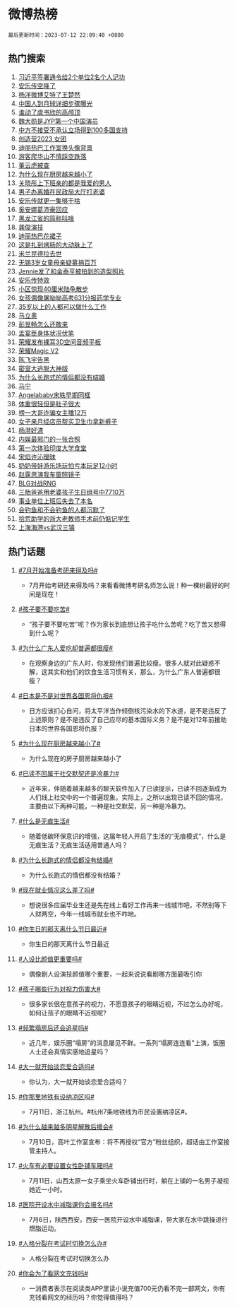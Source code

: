 # 微博热榜

`最后更新时间：2023-07-12 22:09:40 +0800`

## 热门搜索

1. [习近平签署通令给2个单位2名个人记功](https://m.weibo.cn/search?containerid=100103type%3D1%26t%3D10%26q%3D%23%E4%B9%A0%E8%BF%91%E5%B9%B3%E7%AD%BE%E7%BD%B2%E9%80%9A%E4%BB%A4%E7%BB%992%E4%B8%AA%E5%8D%95%E4%BD%8D2%E5%90%8D%E4%B8%AA%E4%BA%BA%E8%AE%B0%E5%8A%9F%23&stream_entry_id=51&isnewpage=1&extparam=seat%3D1%26stream_entry_id%3D51%26c_type%3D51%26dgr%3D0%26cate%3D10103%26pos%3D0%26filter_type%3Drealtimehot%26display_time%3D1689170978%26pre_seqid%3D1689170978419017559169&luicode=10000011&lfid=106003type%253D25%2526t%253D3%2526disable_hot%253D1%2526filter_type%253Drealtimehot)
1. [安乐传空降了](https://m.weibo.cn/search?containerid=100103type%3D1%26t%3D10%26q%3D%E5%AE%89%E4%B9%90%E4%BC%A0%E7%A9%BA%E9%99%8D%E4%BA%86&stream_entry_id=31&isnewpage=1&extparam=seat%3D1%26stream_entry_id%3D31%26lcate%3D5001%26filter_type%3Drealtimehot%26pos%3D0%26flag%3D4%26dgr%3D0%26realpos%3D1%26c_type%3D31%26q%3D%25E5%25AE%2589%25E4%25B9%2590%25E4%25BC%25A0%25E7%25A9%25BA%25E9%2599%258D%25E4%25BA%2586%26cate%3D5001%26band_rank%3D1%26display_time%3D1689170978%26pre_seqid%3D1689170978419017559169&luicode=10000011&lfid=106003type%253D25%2526t%253D3%2526disable_hot%253D1%2526filter_type%253Drealtimehot)
1. [杨洋微博艾特了王楚然](https://m.weibo.cn/search?containerid=100103type%3D1%26t%3D10%26q%3D%23%E6%9D%A8%E6%B4%8B%E5%BE%AE%E5%8D%9A%E8%89%BE%E7%89%B9%E4%BA%86%E7%8E%8B%E6%A5%9A%E7%84%B6%23&stream_entry_id=31&isnewpage=1&extparam=seat%3D1%26stream_entry_id%3D31%26lcate%3D5001%26filter_type%3Drealtimehot%26pos%3D1%26flag%3D1%26dgr%3D0%26realpos%3D2%26c_type%3D31%26q%3D%2523%25E6%259D%25A8%25E6%25B4%258B%25E5%25BE%25AE%25E5%258D%259A%25E8%2589%25BE%25E7%2589%25B9%25E4%25BA%2586%25E7%258E%258B%25E6%25A5%259A%25E7%2584%25B6%2523%26cate%3D5001%26band_rank%3D2%26display_time%3D1689170978%26pre_seqid%3D1689170978419017559169&luicode=10000011&lfid=106003type%253D25%2526t%253D3%2526disable_hot%253D1%2526filter_type%253Drealtimehot)
1. [中国人到月球详细步骤曝光](https://m.weibo.cn/search?containerid=100103type%3D1%26t%3D10%26q%3D%23%E4%B8%AD%E5%9B%BD%E4%BA%BA%E5%88%B0%E6%9C%88%E7%90%83%E8%AF%A6%E7%BB%86%E6%AD%A5%E9%AA%A4%E6%9B%9D%E5%85%89%23&stream_entry_id=31&isnewpage=1&extparam=seat%3D1%26stream_entry_id%3D31%26lcate%3D5001%26filter_type%3Drealtimehot%26pos%3D2%26flag%3D1%26dgr%3D0%26realpos%3D3%26c_type%3D31%26q%3D%2523%25E4%25B8%25AD%25E5%259B%25BD%25E4%25BA%25BA%25E5%2588%25B0%25E6%259C%2588%25E7%2590%2583%25E8%25AF%25A6%25E7%25BB%2586%25E6%25AD%25A5%25E9%25AA%25A4%25E6%259B%259D%25E5%2585%2589%2523%26cate%3D5001%26band_rank%3D3%26display_time%3D1689170978%26pre_seqid%3D1689170978419017559169&luicode=10000011&lfid=106003type%253D25%2526t%253D3%2526disable_hot%253D1%2526filter_type%253Drealtimehot)
1. [谁动了虞书欣的高颅顶](https://m.weibo.cn/search?containerid=100103type%3D1%26t%3D10%26q%3D%23%E8%B0%81%E5%8A%A8%E4%BA%86%E8%99%9E%E4%B9%A6%E6%AC%A3%E7%9A%84%E9%AB%98%E9%A2%85%E9%A1%B6%23&stream_entry_id=31&isnewpage=1&extparam=seat%3D1%26stream_entry_id%3D31%26is_ad_pos%3D1%26lcate%3D5001%26adid%3D196057%26pos%3D3%26dgr%3D0%26c_type%3D31%26q%3D%2523%25E8%25B0%2581%25E5%258A%25A8%25E4%25BA%2586%25E8%2599%259E%25E4%25B9%25A6%25E6%25AC%25A3%25E7%259A%2584%25E9%25AB%2598%25E9%25A2%2585%25E9%25A1%25B6%2523%26band_rank%3D4%26cate%3D5001%26filter_type%3Drealtimehot%26topic_ad%3D1%26display_time%3D1689170978%26pre_seqid%3D1689170978419017559169&luicode=10000011&lfid=106003type%253D25%2526t%253D3%2526disable_hot%253D1%2526filter_type%253Drealtimehot)
1. [魏大勋是JYP第一个中国演员](https://m.weibo.cn/search?containerid=100103type%3D1%26t%3D10%26q%3D%23%E9%AD%8F%E5%A4%A7%E5%8B%8B%E6%98%AFJYP%E7%AC%AC%E4%B8%80%E4%B8%AA%E4%B8%AD%E5%9B%BD%E6%BC%94%E5%91%98%23&stream_entry_id=31&isnewpage=1&extparam=seat%3D1%26stream_entry_id%3D31%26lcate%3D5001%26filter_type%3Drealtimehot%26pos%3D4%26flag%3D2%26dgr%3D0%26realpos%3D4%26c_type%3D31%26q%3D%2523%25E9%25AD%258F%25E5%25A4%25A7%25E5%258B%258B%25E6%2598%25AFJYP%25E7%25AC%25AC%25E4%25B8%2580%25E4%25B8%25AA%25E4%25B8%25AD%25E5%259B%25BD%25E6%25BC%2594%25E5%2591%2598%2523%26cate%3D5001%26band_rank%3D4%26display_time%3D1689170978%26pre_seqid%3D1689170978419017559169&luicode=10000011&lfid=106003type%253D25%2526t%253D3%2526disable_hot%253D1%2526filter_type%253Drealtimehot)
1. [中方不接受不承认立场得到100多国支持](https://m.weibo.cn/search?containerid=100103type%3D1%26t%3D10%26q%3D%23%E4%B8%AD%E6%96%B9%E4%B8%8D%E6%8E%A5%E5%8F%97%E4%B8%8D%E6%89%BF%E8%AE%A4%E7%AB%8B%E5%9C%BA%E5%BE%97%E5%88%B0100%E5%A4%9A%E5%9B%BD%E6%94%AF%E6%8C%81%23&stream_entry_id=31&isnewpage=1&extparam=seat%3D1%26stream_entry_id%3D31%26lcate%3D5001%26filter_type%3Drealtimehot%26pos%3D5%26flag%3D2%26dgr%3D0%26realpos%3D5%26c_type%3D31%26q%3D%2523%25E4%25B8%25AD%25E6%2596%25B9%25E4%25B8%258D%25E6%258E%25A5%25E5%258F%2597%25E4%25B8%258D%25E6%2589%25BF%25E8%25AE%25A4%25E7%25AB%258B%25E5%259C%25BA%25E5%25BE%2597%25E5%2588%25B0100%25E5%25A4%259A%25E5%259B%25BD%25E6%2594%25AF%25E6%258C%2581%2523%26cate%3D5001%26band_rank%3D5%26display_time%3D1689170978%26pre_seqid%3D1689170978419017559169&luicode=10000011&lfid=106003type%253D25%2526t%253D3%2526disable_hot%253D1%2526filter_type%253Drealtimehot)
1. [创造营2023 女团](https://m.weibo.cn/search?containerid=100103type%3D1%26t%3D10%26q%3D%E5%88%9B%E9%80%A0%E8%90%A52023+%E5%A5%B3%E5%9B%A2&stream_entry_id=31&isnewpage=1&extparam=seat%3D1%26stream_entry_id%3D31%26lcate%3D5001%26filter_type%3Drealtimehot%26pos%3D6%26flag%3D1%26dgr%3D0%26realpos%3D6%26c_type%3D31%26q%3D%25E5%2588%259B%25E9%2580%25A0%25E8%2590%25A52023%2520%25E5%25A5%25B3%25E5%259B%25A2%26cate%3D5001%26band_rank%3D6%26display_time%3D1689170978%26pre_seqid%3D1689170978419017559169&luicode=10000011&lfid=106003type%253D25%2526t%253D3%2526disable_hot%253D1%2526filter_type%253Drealtimehot)
1. [迪丽热巴工作室换头像背景](https://m.weibo.cn/search?containerid=100103type%3D1%26t%3D10%26q%3D%23%E8%BF%AA%E4%B8%BD%E7%83%AD%E5%B7%B4%E5%B7%A5%E4%BD%9C%E5%AE%A4%E6%8D%A2%E5%A4%B4%E5%83%8F%E8%83%8C%E6%99%AF%23&stream_entry_id=31&isnewpage=1&extparam=seat%3D1%26stream_entry_id%3D31%26lcate%3D5001%26filter_type%3Drealtimehot%26pos%3D7%26flag%3D1%26dgr%3D0%26realpos%3D7%26c_type%3D31%26q%3D%2523%25E8%25BF%25AA%25E4%25B8%25BD%25E7%2583%25AD%25E5%25B7%25B4%25E5%25B7%25A5%25E4%25BD%259C%25E5%25AE%25A4%25E6%258D%25A2%25E5%25A4%25B4%25E5%2583%258F%25E8%2583%258C%25E6%2599%25AF%2523%26cate%3D5001%26band_rank%3D7%26display_time%3D1689170978%26pre_seqid%3D1689170978419017559169&luicode=10000011&lfid=106003type%253D25%2526t%253D3%2526disable_hot%253D1%2526filter_type%253Drealtimehot)
1. [游客爬华山不慎踩空跌落](https://m.weibo.cn/search?containerid=100103type%3D1%26t%3D10%26q%3D%23%E6%B8%B8%E5%AE%A2%E7%88%AC%E5%8D%8E%E5%B1%B1%E4%B8%8D%E6%85%8E%E8%B8%A9%E7%A9%BA%E8%B7%8C%E8%90%BD%23&stream_entry_id=31&isnewpage=1&extparam=seat%3D1%26stream_entry_id%3D31%26lcate%3D5001%26filter_type%3Drealtimehot%26pos%3D8%26flag%3D1%26dgr%3D0%26realpos%3D8%26c_type%3D31%26q%3D%2523%25E6%25B8%25B8%25E5%25AE%25A2%25E7%2588%25AC%25E5%258D%258E%25E5%25B1%25B1%25E4%25B8%258D%25E6%2585%258E%25E8%25B8%25A9%25E7%25A9%25BA%25E8%25B7%258C%25E8%2590%25BD%2523%26cate%3D5001%26band_rank%3D8%26display_time%3D1689170978%26pre_seqid%3D1689170978419017559169&luicode=10000011&lfid=106003type%253D25%2526t%253D3%2526disable_hot%253D1%2526filter_type%253Drealtimehot)
1. [董云虎被查](https://m.weibo.cn/search?containerid=100103type%3D1%26t%3D10%26q%3D%23%E8%91%A3%E4%BA%91%E8%99%8E%E8%A2%AB%E6%9F%A5%23&stream_entry_id=31&isnewpage=1&extparam=seat%3D1%26stream_entry_id%3D31%26lcate%3D5001%26filter_type%3Drealtimehot%26pos%3D9%26flag%3D1%26dgr%3D0%26realpos%3D9%26c_type%3D31%26q%3D%2523%25E8%2591%25A3%25E4%25BA%2591%25E8%2599%258E%25E8%25A2%25AB%25E6%259F%25A5%2523%26cate%3D5001%26band_rank%3D9%26display_time%3D1689170978%26pre_seqid%3D1689170978419017559169&luicode=10000011&lfid=106003type%253D25%2526t%253D3%2526disable_hot%253D1%2526filter_type%253Drealtimehot)
1. [为什么现在厨房越来越小了](https://m.weibo.cn/search?containerid=100103type%3D1%26t%3D10%26q%3D%23%E4%B8%BA%E4%BB%80%E4%B9%88%E7%8E%B0%E5%9C%A8%E5%8E%A8%E6%88%BF%E8%B6%8A%E6%9D%A5%E8%B6%8A%E5%B0%8F%E4%BA%86%23&stream_entry_id=31&isnewpage=1&extparam=seat%3D1%26stream_entry_id%3D31%26lcate%3D5001%26filter_type%3Drealtimehot%26pos%3D10%26flag%3D1%26dgr%3D0%26realpos%3D10%26c_type%3D31%26q%3D%2523%25E4%25B8%25BA%25E4%25BB%2580%25E4%25B9%2588%25E7%258E%25B0%25E5%259C%25A8%25E5%258E%25A8%25E6%2588%25BF%25E8%25B6%258A%25E6%259D%25A5%25E8%25B6%258A%25E5%25B0%258F%25E4%25BA%2586%2523%26cate%3D5001%26band_rank%3D10%26display_time%3D1689170978%26pre_seqid%3D1689170978419017559169&luicode=10000011&lfid=106003type%253D25%2526t%253D3%2526disable_hot%253D1%2526filter_type%253Drealtimehot)
1. [关晓彤上下班亲的都是我爱的男人](https://m.weibo.cn/search?containerid=100103type%3D1%26t%3D10%26q%3D%23%E5%85%B3%E6%99%93%E5%BD%A4%E4%B8%8A%E4%B8%8B%E7%8F%AD%E4%BA%B2%E7%9A%84%E9%83%BD%E6%98%AF%E6%88%91%E7%88%B1%E7%9A%84%E7%94%B7%E4%BA%BA%23&stream_entry_id=31&isnewpage=1&extparam=seat%3D1%26stream_entry_id%3D31%26lcate%3D5001%26filter_type%3Drealtimehot%26pos%3D11%26flag%3D2%26dgr%3D0%26realpos%3D11%26c_type%3D31%26q%3D%2523%25E5%2585%25B3%25E6%2599%2593%25E5%25BD%25A4%25E4%25B8%258A%25E4%25B8%258B%25E7%258F%25AD%25E4%25BA%25B2%25E7%259A%2584%25E9%2583%25BD%25E6%2598%25AF%25E6%2588%2591%25E7%2588%25B1%25E7%259A%2584%25E7%2594%25B7%25E4%25BA%25BA%2523%26cate%3D5001%26band_rank%3D11%26display_time%3D1689170978%26pre_seqid%3D1689170978419017559169&luicode=10000011&lfid=106003type%253D25%2526t%253D3%2526disable_hot%253D1%2526filter_type%253Drealtimehot)
1. [男子办离婚在民政局大厅打老婆](https://m.weibo.cn/search?containerid=100103type%3D1%26t%3D10%26q%3D%23%E7%94%B7%E5%AD%90%E5%8A%9E%E7%A6%BB%E5%A9%9A%E5%9C%A8%E6%B0%91%E6%94%BF%E5%B1%80%E5%A4%A7%E5%8E%85%E6%89%93%E8%80%81%E5%A9%86%23&stream_entry_id=31&isnewpage=1&extparam=seat%3D1%26stream_entry_id%3D31%26lcate%3D5001%26filter_type%3Drealtimehot%26pos%3D12%26flag%3D0%26dgr%3D0%26realpos%3D12%26c_type%3D31%26q%3D%2523%25E7%2594%25B7%25E5%25AD%2590%25E5%258A%259E%25E7%25A6%25BB%25E5%25A9%259A%25E5%259C%25A8%25E6%25B0%2591%25E6%2594%25BF%25E5%25B1%2580%25E5%25A4%25A7%25E5%258E%2585%25E6%2589%2593%25E8%2580%2581%25E5%25A9%2586%2523%26cate%3D5001%26band_rank%3D12%26display_time%3D1689170978%26pre_seqid%3D1689170978419017559169&luicode=10000011&lfid=106003type%253D25%2526t%253D3%2526disable_hot%253D1%2526filter_type%253Drealtimehot)
1. [安乐传就更一集够干啥](https://m.weibo.cn/search?containerid=100103type%3D1%26t%3D10%26q%3D%23%E5%AE%89%E4%B9%90%E4%BC%A0%E5%B0%B1%E6%9B%B4%E4%B8%80%E9%9B%86%E5%A4%9F%E5%B9%B2%E5%95%A5%23&stream_entry_id=31&isnewpage=1&extparam=seat%3D1%26stream_entry_id%3D31%26lcate%3D5001%26filter_type%3Drealtimehot%26pos%3D13%26flag%3D1%26dgr%3D0%26realpos%3D13%26c_type%3D31%26q%3D%2523%25E5%25AE%2589%25E4%25B9%2590%25E4%25BC%25A0%25E5%25B0%25B1%25E6%259B%25B4%25E4%25B8%2580%25E9%259B%2586%25E5%25A4%259F%25E5%25B9%25B2%25E5%2595%25A5%2523%26cate%3D5001%26band_rank%3D13%26display_time%3D1689170978%26pre_seqid%3D1689170978419017559169&luicode=10000011&lfid=106003type%253D25%2526t%253D3%2526disable_hot%253D1%2526filter_type%253Drealtimehot)
1. [奚安娜葛沛豪回应](https://m.weibo.cn/search?containerid=100103type%3D1%26t%3D10%26q%3D%23%E5%A5%9A%E5%AE%89%E5%A8%9C%E8%91%9B%E6%B2%9B%E8%B1%AA%E5%9B%9E%E5%BA%94%23&stream_entry_id=31&isnewpage=1&extparam=seat%3D1%26stream_entry_id%3D31%26lcate%3D5001%26filter_type%3Drealtimehot%26pos%3D14%26flag%3D0%26dgr%3D0%26realpos%3D14%26c_type%3D31%26q%3D%2523%25E5%25A5%259A%25E5%25AE%2589%25E5%25A8%259C%25E8%2591%259B%25E6%25B2%259B%25E8%25B1%25AA%25E5%259B%259E%25E5%25BA%2594%2523%26cate%3D5001%26band_rank%3D14%26display_time%3D1689170978%26pre_seqid%3D1689170978419017559169&luicode=10000011&lfid=106003type%253D25%2526t%253D3%2526disable_hot%253D1%2526filter_type%253Drealtimehot)
1. [黑龙江省的简称叫啥](https://m.weibo.cn/search?containerid=100103type%3D1%26t%3D10%26q%3D%23%E9%BB%91%E9%BE%99%E6%B1%9F%E7%9C%81%E7%9A%84%E7%AE%80%E7%A7%B0%E5%8F%AB%E5%95%A5%23&stream_entry_id=31&isnewpage=1&extparam=seat%3D1%26stream_entry_id%3D31%26lcate%3D5001%26filter_type%3Drealtimehot%26pos%3D15%26flag%3D0%26dgr%3D0%26realpos%3D15%26c_type%3D31%26q%3D%2523%25E9%25BB%2591%25E9%25BE%2599%25E6%25B1%259F%25E7%259C%2581%25E7%259A%2584%25E7%25AE%2580%25E7%25A7%25B0%25E5%258F%25AB%25E5%2595%25A5%2523%26cate%3D5001%26band_rank%3D15%26display_time%3D1689170978%26pre_seqid%3D1689170978419017559169&luicode=10000011&lfid=106003type%253D25%2526t%253D3%2526disable_hot%253D1%2526filter_type%253Drealtimehot)
1. [龚俊演技](https://m.weibo.cn/search?containerid=100103type%3D1%26t%3D10%26q%3D%E9%BE%9A%E4%BF%8A%E6%BC%94%E6%8A%80&stream_entry_id=31&isnewpage=1&extparam=seat%3D1%26stream_entry_id%3D31%26lcate%3D5001%26filter_type%3Drealtimehot%26pos%3D16%26flag%3D1%26dgr%3D0%26realpos%3D16%26c_type%3D31%26q%3D%25E9%25BE%259A%25E4%25BF%258A%25E6%25BC%2594%25E6%258A%2580%26cate%3D5001%26band_rank%3D16%26display_time%3D1689170978%26pre_seqid%3D1689170978419017559169&luicode=10000011&lfid=106003type%253D25%2526t%253D3%2526disable_hot%253D1%2526filter_type%253Drealtimehot)
1. [迪丽热巴花裙子](https://m.weibo.cn/search?containerid=100103type%3D1%26t%3D10%26q%3D%23%E8%BF%AA%E4%B8%BD%E7%83%AD%E5%B7%B4%E8%8A%B1%E8%A3%99%E5%AD%90%23&stream_entry_id=31&isnewpage=1&extparam=seat%3D1%26stream_entry_id%3D31%26lcate%3D5001%26filter_type%3Drealtimehot%26pos%3D17%26flag%3D0%26dgr%3D0%26realpos%3D17%26c_type%3D31%26q%3D%2523%25E8%25BF%25AA%25E4%25B8%25BD%25E7%2583%25AD%25E5%25B7%25B4%25E8%258A%25B1%25E8%25A3%2599%25E5%25AD%2590%2523%26cate%3D5001%26band_rank%3D17%26display_time%3D1689170978%26pre_seqid%3D1689170978419017559169&luicode=10000011&lfid=106003type%253D25%2526t%253D3%2526disable_hot%253D1%2526filter_type%253Drealtimehot)
1. [这是扎到烤肠的大动脉上了](https://m.weibo.cn/search?containerid=100103type%3D1%26t%3D10%26q%3D%E8%BF%99%E6%98%AF%E6%89%8E%E5%88%B0%E7%83%A4%E8%82%A0%E7%9A%84%E5%A4%A7%E5%8A%A8%E8%84%89%E4%B8%8A%E4%BA%86&stream_entry_id=31&isnewpage=1&extparam=seat%3D1%26stream_entry_id%3D31%26lcate%3D5001%26filter_type%3Drealtimehot%26pos%3D18%26flag%3D0%26dgr%3D0%26realpos%3D18%26c_type%3D31%26q%3D%25E8%25BF%2599%25E6%2598%25AF%25E6%2589%258E%25E5%2588%25B0%25E7%2583%25A4%25E8%2582%25A0%25E7%259A%2584%25E5%25A4%25A7%25E5%258A%25A8%25E8%2584%2589%25E4%25B8%258A%25E4%25BA%2586%26cate%3D5001%26band_rank%3D18%26display_time%3D1689170978%26pre_seqid%3D1689170978419017559169&luicode=10000011&lfid=106003type%253D25%2526t%253D3%2526disable_hot%253D1%2526filter_type%253Drealtimehot)
1. [米兰昆德拉去世](https://m.weibo.cn/search?containerid=100103type%3D1%26t%3D10%26q%3D%23%E7%B1%B3%E5%85%B0%E6%98%86%E5%BE%B7%E6%8B%89%E5%8E%BB%E4%B8%96%23&stream_entry_id=31&isnewpage=1&extparam=seat%3D1%26stream_entry_id%3D31%26lcate%3D5001%26filter_type%3Drealtimehot%26pos%3D19%26flag%3D0%26dgr%3D0%26realpos%3D19%26c_type%3D31%26q%3D%2523%25E7%25B1%25B3%25E5%2585%25B0%25E6%2598%2586%25E5%25BE%25B7%25E6%258B%2589%25E5%258E%25BB%25E4%25B8%2596%2523%26cate%3D5001%26band_rank%3D19%26display_time%3D1689170978%26pre_seqid%3D1689170978419017559169&luicode=10000011&lfid=106003type%253D25%2526t%253D3%2526disable_hot%253D1%2526filter_type%253Drealtimehot)
1. [无锡3岁女童母亲疑募捐百万](https://m.weibo.cn/search?containerid=100103type%3D1%26t%3D10%26q%3D%23%E6%97%A0%E9%94%A13%E5%B2%81%E5%A5%B3%E7%AB%A5%E6%AF%8D%E4%BA%B2%E7%96%91%E5%8B%9F%E6%8D%90%E7%99%BE%E4%B8%87%23&stream_entry_id=31&isnewpage=1&extparam=seat%3D1%26stream_entry_id%3D31%26lcate%3D5001%26filter_type%3Drealtimehot%26pos%3D20%26flag%3D0%26dgr%3D0%26realpos%3D20%26c_type%3D31%26q%3D%2523%25E6%2597%25A0%25E9%2594%25A13%25E5%25B2%2581%25E5%25A5%25B3%25E7%25AB%25A5%25E6%25AF%258D%25E4%25BA%25B2%25E7%2596%2591%25E5%258B%259F%25E6%258D%2590%25E7%2599%25BE%25E4%25B8%2587%2523%26cate%3D5001%26band_rank%3D20%26display_time%3D1689170978%26pre_seqid%3D1689170978419017559169&luicode=10000011&lfid=106003type%253D25%2526t%253D3%2526disable_hot%253D1%2526filter_type%253Drealtimehot)
1. [Jennie发了和金泰亨被拍到的造型照片](https://m.weibo.cn/search?containerid=100103type%3D1%26t%3D10%26q%3D%23Jennie%E5%8F%91%E4%BA%86%E5%92%8C%E9%87%91%E6%B3%B0%E4%BA%A8%E8%A2%AB%E6%8B%8D%E5%88%B0%E7%9A%84%E9%80%A0%E5%9E%8B%E7%85%A7%E7%89%87%23&stream_entry_id=31&isnewpage=1&extparam=seat%3D1%26stream_entry_id%3D31%26lcate%3D5001%26filter_type%3Drealtimehot%26pos%3D21%26flag%3D0%26dgr%3D0%26realpos%3D21%26c_type%3D31%26q%3D%2523Jennie%25E5%258F%2591%25E4%25BA%2586%25E5%2592%258C%25E9%2587%2591%25E6%25B3%25B0%25E4%25BA%25A8%25E8%25A2%25AB%25E6%258B%258D%25E5%2588%25B0%25E7%259A%2584%25E9%2580%25A0%25E5%259E%258B%25E7%2585%25A7%25E7%2589%2587%2523%26cate%3D5001%26band_rank%3D21%26display_time%3D1689170978%26pre_seqid%3D1689170978419017559169&luicode=10000011&lfid=106003type%253D25%2526t%253D3%2526disable_hot%253D1%2526filter_type%253Drealtimehot)
1. [安乐传特效](https://m.weibo.cn/search?containerid=100103type%3D1%26t%3D10%26q%3D%23%E5%AE%89%E4%B9%90%E4%BC%A0%E7%89%B9%E6%95%88%23&stream_entry_id=31&isnewpage=1&extparam=seat%3D1%26stream_entry_id%3D31%26lcate%3D5001%26filter_type%3Drealtimehot%26pos%3D22%26flag%3D1%26dgr%3D0%26realpos%3D22%26c_type%3D31%26q%3D%2523%25E5%25AE%2589%25E4%25B9%2590%25E4%25BC%25A0%25E7%2589%25B9%25E6%2595%2588%2523%26cate%3D5001%26band_rank%3D22%26display_time%3D1689170978%26pre_seqid%3D1689170978419017559169&luicode=10000011&lfid=106003type%253D25%2526t%253D3%2526disable_hot%253D1%2526filter_type%253Drealtimehot)
1. [小区惊现40厘米陆龟散步](https://m.weibo.cn/search?containerid=100103type%3D1%26t%3D10%26q%3D%23%E5%B0%8F%E5%8C%BA%E6%83%8A%E7%8E%B040%E5%8E%98%E7%B1%B3%E9%99%86%E9%BE%9F%E6%95%A3%E6%AD%A5%23&stream_entry_id=31&isnewpage=1&extparam=seat%3D1%26stream_entry_id%3D31%26lcate%3D5001%26filter_type%3Drealtimehot%26pos%3D23%26flag%3D32768%26dgr%3D0%26realpos%3D23%26c_type%3D31%26q%3D%2523%25E5%25B0%258F%25E5%258C%25BA%25E6%2583%258A%25E7%258E%25B040%25E5%258E%2598%25E7%25B1%25B3%25E9%2599%2586%25E9%25BE%259F%25E6%2595%25A3%25E6%25AD%25A5%2523%26cate%3D5001%26band_rank%3D23%26display_time%3D1689170978%26pre_seqid%3D1689170978419017559169&luicode=10000011&lfid=106003type%253D25%2526t%253D3%2526disable_hot%253D1%2526filter_type%253Drealtimehot)
1. [女孩偶像屠呦呦高考631分报药学专业](https://m.weibo.cn/search?containerid=100103type%3D1%26t%3D10%26q%3D%23%E5%A5%B3%E5%AD%A9%E5%81%B6%E5%83%8F%E5%B1%A0%E5%91%A6%E5%91%A6%E9%AB%98%E8%80%83631%E5%88%86%E6%8A%A5%E8%8D%AF%E5%AD%A6%E4%B8%93%E4%B8%9A%23&stream_entry_id=31&isnewpage=1&extparam=seat%3D1%26stream_entry_id%3D31%26lcate%3D5001%26filter_type%3Drealtimehot%26pos%3D24%26flag%3D32768%26dgr%3D0%26realpos%3D24%26c_type%3D31%26q%3D%2523%25E5%25A5%25B3%25E5%25AD%25A9%25E5%2581%25B6%25E5%2583%258F%25E5%25B1%25A0%25E5%2591%25A6%25E5%2591%25A6%25E9%25AB%2598%25E8%2580%2583631%25E5%2588%2586%25E6%258A%25A5%25E8%258D%25AF%25E5%25AD%25A6%25E4%25B8%2593%25E4%25B8%259A%2523%26cate%3D5001%26band_rank%3D24%26display_time%3D1689170978%26pre_seqid%3D1689170978419017559169&luicode=10000011&lfid=106003type%253D25%2526t%253D3%2526disable_hot%253D1%2526filter_type%253Drealtimehot)
1. [35岁以上的人都可以做什么工作](https://m.weibo.cn/search?containerid=100103type%3D1%26t%3D10%26q%3D35%E5%B2%81%E4%BB%A5%E4%B8%8A%E7%9A%84%E4%BA%BA%E9%83%BD%E5%8F%AF%E4%BB%A5%E5%81%9A%E4%BB%80%E4%B9%88%E5%B7%A5%E4%BD%9C&stream_entry_id=31&isnewpage=1&extparam=seat%3D1%26stream_entry_id%3D31%26lcate%3D5001%26filter_type%3Drealtimehot%26pos%3D25%26flag%3D0%26dgr%3D0%26realpos%3D25%26c_type%3D31%26q%3D35%25E5%25B2%2581%25E4%25BB%25A5%25E4%25B8%258A%25E7%259A%2584%25E4%25BA%25BA%25E9%2583%25BD%25E5%258F%25AF%25E4%25BB%25A5%25E5%2581%259A%25E4%25BB%2580%25E4%25B9%2588%25E5%25B7%25A5%25E4%25BD%259C%26cate%3D5001%26band_rank%3D25%26display_time%3D1689170978%26pre_seqid%3D1689170978419017559169&luicode=10000011&lfid=106003type%253D25%2526t%253D3%2526disable_hot%253D1%2526filter_type%253Drealtimehot)
1. [马立奥](https://m.weibo.cn/search?containerid=100103type%3D1%26t%3D10%26q%3D%E9%A9%AC%E7%AB%8B%E5%A5%A5&stream_entry_id=31&isnewpage=1&extparam=seat%3D1%26stream_entry_id%3D31%26lcate%3D5001%26filter_type%3Drealtimehot%26pos%3D26%26flag%3D1%26dgr%3D0%26realpos%3D26%26c_type%3D31%26q%3D%25E9%25A9%25AC%25E7%25AB%258B%25E5%25A5%25A5%26cate%3D5001%26band_rank%3D26%26display_time%3D1689170978%26pre_seqid%3D1689170978419017559169&luicode=10000011&lfid=106003type%253D25%2526t%253D3%2526disable_hot%253D1%2526filter_type%253Drealtimehot)
1. [彭昱畅怎么还敢来](https://m.weibo.cn/search?containerid=100103type%3D1%26t%3D10%26q%3D%23%E5%BD%AD%E6%98%B1%E7%95%85%E6%80%8E%E4%B9%88%E8%BF%98%E6%95%A2%E6%9D%A5%23&stream_entry_id=31&isnewpage=1&extparam=seat%3D1%26stream_entry_id%3D31%26lcate%3D5001%26filter_type%3Drealtimehot%26pos%3D27%26flag%3D1%26dgr%3D0%26realpos%3D27%26c_type%3D31%26q%3D%2523%25E5%25BD%25AD%25E6%2598%25B1%25E7%2595%2585%25E6%2580%258E%25E4%25B9%2588%25E8%25BF%2598%25E6%2595%25A2%25E6%259D%25A5%2523%26cate%3D5001%26band_rank%3D27%26display_time%3D1689170978%26pre_seqid%3D1689170978419017559169&luicode=10000011&lfid=106003type%253D25%2526t%253D3%2526disable_hot%253D1%2526filter_type%253Drealtimehot)
1. [孟宴臣身体状况伏笔](https://m.weibo.cn/search?containerid=100103type%3D1%26t%3D10%26q%3D%23%E5%AD%9F%E5%AE%B4%E8%87%A3%E8%BA%AB%E4%BD%93%E7%8A%B6%E5%86%B5%E4%BC%8F%E7%AC%94%23&stream_entry_id=31&isnewpage=1&extparam=seat%3D1%26stream_entry_id%3D31%26lcate%3D5001%26filter_type%3Drealtimehot%26pos%3D28%26flag%3D1%26dgr%3D0%26realpos%3D28%26c_type%3D31%26q%3D%2523%25E5%25AD%259F%25E5%25AE%25B4%25E8%2587%25A3%25E8%25BA%25AB%25E4%25BD%2593%25E7%258A%25B6%25E5%2586%25B5%25E4%25BC%258F%25E7%25AC%2594%2523%26cate%3D5001%26band_rank%3D28%26display_time%3D1689170978%26pre_seqid%3D1689170978419017559169&luicode=10000011&lfid=106003type%253D25%2526t%253D3%2526disable_hot%253D1%2526filter_type%253Drealtimehot)
1. [荣耀发布裸耳3D空间音频平板](https://m.weibo.cn/search?containerid=100103type%3D1%26t%3D10%26q%3D%23%E8%8D%A3%E8%80%80%E5%8F%91%E5%B8%83%E8%A3%B8%E8%80%B33D%E7%A9%BA%E9%97%B4%E9%9F%B3%E9%A2%91%E5%B9%B3%E6%9D%BF%23&stream_entry_id=31&isnewpage=1&extparam=seat%3D1%26stream_entry_id%3D31%26lcate%3D5001%26filter_type%3Drealtimehot%26adid%3D196076%26pos%3D29%26flag%3D0%26dgr%3D0%26realpos%3D29%26c_type%3D31%26q%3D%2523%25E8%258D%25A3%25E8%2580%2580%25E5%258F%2591%25E5%25B8%2583%25E8%25A3%25B8%25E8%2580%25B33D%25E7%25A9%25BA%25E9%2597%25B4%25E9%259F%25B3%25E9%25A2%2591%25E5%25B9%25B3%25E6%259D%25BF%2523%26cate%3D5001%26band_rank%3D29%26display_time%3D1689170978%26pre_seqid%3D1689170978419017559169&luicode=10000011&lfid=106003type%253D25%2526t%253D3%2526disable_hot%253D1%2526filter_type%253Drealtimehot)
1. [荣耀Magic V2](https://m.weibo.cn/search?containerid=100103type%3D1%26t%3D10%26q%3D%E8%8D%A3%E8%80%80Magic+V2&stream_entry_id=31&isnewpage=1&extparam=seat%3D1%26stream_entry_id%3D31%26lcate%3D5001%26filter_type%3Drealtimehot%26pos%3D30%26flag%3D1%26dgr%3D0%26realpos%3D30%26c_type%3D31%26q%3D%25E8%258D%25A3%25E8%2580%2580Magic%2520V2%26cate%3D5001%26band_rank%3D30%26display_time%3D1689170978%26pre_seqid%3D1689170978419017559169&luicode=10000011&lfid=106003type%253D25%2526t%253D3%2526disable_hot%253D1%2526filter_type%253Drealtimehot)
1. [陈飞宇告黑](https://m.weibo.cn/search?containerid=100103type%3D1%26t%3D10%26q%3D%23%E9%99%88%E9%A3%9E%E5%AE%87%E5%91%8A%E9%BB%91%23&stream_entry_id=31&isnewpage=1&extparam=seat%3D1%26stream_entry_id%3D31%26lcate%3D5001%26filter_type%3Drealtimehot%26pos%3D31%26flag%3D1%26dgr%3D0%26realpos%3D31%26c_type%3D31%26q%3D%2523%25E9%2599%2588%25E9%25A3%259E%25E5%25AE%2587%25E5%2591%258A%25E9%25BB%2591%2523%26cate%3D5001%26band_rank%3D31%26display_time%3D1689170978%26pre_seqid%3D1689170978419017559169&luicode=10000011&lfid=106003type%253D25%2526t%253D3%2526disable_hot%253D1%2526filter_type%253Drealtimehot)
1. [密室大逃脱大神版](https://m.weibo.cn/search?containerid=100103type%3D1%26t%3D10%26q%3D%E5%AF%86%E5%AE%A4%E5%A4%A7%E9%80%83%E8%84%B1%E5%A4%A7%E7%A5%9E%E7%89%88&stream_entry_id=31&isnewpage=1&extparam=seat%3D1%26stream_entry_id%3D31%26lcate%3D5001%26filter_type%3Drealtimehot%26pos%3D32%26flag%3D1%26dgr%3D0%26realpos%3D32%26c_type%3D31%26q%3D%25E5%25AF%2586%25E5%25AE%25A4%25E5%25A4%25A7%25E9%2580%2583%25E8%2584%25B1%25E5%25A4%25A7%25E7%25A5%259E%25E7%2589%2588%26cate%3D5001%26band_rank%3D32%26display_time%3D1689170978%26pre_seqid%3D1689170978419017559169&luicode=10000011&lfid=106003type%253D25%2526t%253D3%2526disable_hot%253D1%2526filter_type%253Drealtimehot)
1. [为什么长跑式的情侣都没有结婚](https://m.weibo.cn/search?containerid=100103type%3D1%26t%3D10%26q%3D%23%E4%B8%BA%E4%BB%80%E4%B9%88%E9%95%BF%E8%B7%91%E5%BC%8F%E7%9A%84%E6%83%85%E4%BE%A3%E9%83%BD%E6%B2%A1%E6%9C%89%E7%BB%93%E5%A9%9A%23&stream_entry_id=31&isnewpage=1&extparam=seat%3D1%26stream_entry_id%3D31%26lcate%3D5001%26filter_type%3Drealtimehot%26pos%3D33%26flag%3D1%26dgr%3D0%26realpos%3D33%26c_type%3D31%26q%3D%2523%25E4%25B8%25BA%25E4%25BB%2580%25E4%25B9%2588%25E9%2595%25BF%25E8%25B7%2591%25E5%25BC%258F%25E7%259A%2584%25E6%2583%2585%25E4%25BE%25A3%25E9%2583%25BD%25E6%25B2%25A1%25E6%259C%2589%25E7%25BB%2593%25E5%25A9%259A%2523%26cate%3D5001%26band_rank%3D33%26display_time%3D1689170978%26pre_seqid%3D1689170978419017559169&luicode=10000011&lfid=106003type%253D25%2526t%253D3%2526disable_hot%253D1%2526filter_type%253Drealtimehot)
1. [马宁](https://m.weibo.cn/search?containerid=100103type%3D1%26t%3D10%26q%3D%E9%A9%AC%E5%AE%81&stream_entry_id=31&isnewpage=1&extparam=seat%3D1%26stream_entry_id%3D31%26lcate%3D5001%26filter_type%3Drealtimehot%26pos%3D34%26flag%3D0%26dgr%3D0%26realpos%3D34%26c_type%3D31%26q%3D%25E9%25A9%25AC%25E5%25AE%2581%26cate%3D5001%26band_rank%3D34%26display_time%3D1689170978%26pre_seqid%3D1689170978419017559169&luicode=10000011&lfid=106003type%253D25%2526t%253D3%2526disable_hot%253D1%2526filter_type%253Drealtimehot)
1. [Angelababy宋轶早期同框](https://m.weibo.cn/search?containerid=100103type%3D1%26t%3D10%26q%3D%23Angelababy%E5%AE%8B%E8%BD%B6%E6%97%A9%E6%9C%9F%E5%90%8C%E6%A1%86%23&stream_entry_id=31&isnewpage=1&extparam=seat%3D1%26stream_entry_id%3D31%26lcate%3D5001%26filter_type%3Drealtimehot%26pos%3D35%26flag%3D0%26dgr%3D0%26realpos%3D35%26c_type%3D31%26q%3D%2523Angelababy%25E5%25AE%258B%25E8%25BD%25B6%25E6%2597%25A9%25E6%259C%259F%25E5%2590%258C%25E6%25A1%2586%2523%26cate%3D5001%26band_rank%3D35%26display_time%3D1689170978%26pre_seqid%3D1689170978419017559169&luicode=10000011&lfid=106003type%253D25%2526t%253D3%2526disable_hot%253D1%2526filter_type%253Drealtimehot)
1. [体重很轻但是肚子很大](https://m.weibo.cn/search?containerid=100103type%3D1%26t%3D10%26q%3D%23%E4%BD%93%E9%87%8D%E5%BE%88%E8%BD%BB%E4%BD%86%E6%98%AF%E8%82%9A%E5%AD%90%E5%BE%88%E5%A4%A7%23&stream_entry_id=31&isnewpage=1&extparam=seat%3D1%26stream_entry_id%3D31%26lcate%3D5001%26filter_type%3Drealtimehot%26pos%3D36%26flag%3D0%26dgr%3D0%26realpos%3D36%26c_type%3D31%26q%3D%2523%25E4%25BD%2593%25E9%2587%258D%25E5%25BE%2588%25E8%25BD%25BB%25E4%25BD%2586%25E6%2598%25AF%25E8%2582%259A%25E5%25AD%2590%25E5%25BE%2588%25E5%25A4%25A7%2523%26cate%3D5001%26band_rank%3D36%26display_time%3D1689170978%26pre_seqid%3D1689170978419017559169&luicode=10000011&lfid=106003type%253D25%2526t%253D3%2526disable_hot%253D1%2526filter_type%253Drealtimehot)
1. [榜一大哥诈骗女主播12万](https://m.weibo.cn/search?containerid=100103type%3D1%26t%3D10%26q%3D%23%E6%A6%9C%E4%B8%80%E5%A4%A7%E5%93%A5%E8%AF%88%E9%AA%97%E5%A5%B3%E4%B8%BB%E6%92%AD12%E4%B8%87%23&stream_entry_id=31&isnewpage=1&extparam=seat%3D1%26stream_entry_id%3D31%26lcate%3D5001%26filter_type%3Drealtimehot%26pos%3D37%26flag%3D0%26dgr%3D0%26realpos%3D37%26c_type%3D31%26q%3D%2523%25E6%25A6%259C%25E4%25B8%2580%25E5%25A4%25A7%25E5%2593%25A5%25E8%25AF%2588%25E9%25AA%2597%25E5%25A5%25B3%25E4%25B8%25BB%25E6%2592%25AD12%25E4%25B8%2587%2523%26cate%3D5001%26band_rank%3D37%26display_time%3D1689170978%26pre_seqid%3D1689170978419017559169&luicode=10000011&lfid=106003type%253D25%2526t%253D3%2526disable_hot%253D1%2526filter_type%253Drealtimehot)
1. [女子来月经店员帮买卫生巾拿新裤子](https://m.weibo.cn/search?containerid=100103type%3D1%26t%3D10%26q%3D%23%E5%A5%B3%E5%AD%90%E6%9D%A5%E6%9C%88%E7%BB%8F%E5%BA%97%E5%91%98%E5%B8%AE%E4%B9%B0%E5%8D%AB%E7%94%9F%E5%B7%BE%E6%8B%BF%E6%96%B0%E8%A3%A4%E5%AD%90%23&stream_entry_id=31&isnewpage=1&extparam=seat%3D1%26stream_entry_id%3D31%26lcate%3D5001%26filter_type%3Drealtimehot%26pos%3D38%26flag%3D32768%26dgr%3D0%26realpos%3D38%26c_type%3D31%26q%3D%2523%25E5%25A5%25B3%25E5%25AD%2590%25E6%259D%25A5%25E6%259C%2588%25E7%25BB%258F%25E5%25BA%2597%25E5%2591%2598%25E5%25B8%25AE%25E4%25B9%25B0%25E5%258D%25AB%25E7%2594%259F%25E5%25B7%25BE%25E6%258B%25BF%25E6%2596%25B0%25E8%25A3%25A4%25E5%25AD%2590%2523%26cate%3D5001%26band_rank%3D38%26display_time%3D1689170978%26pre_seqid%3D1689170978419017559169&luicode=10000011&lfid=106003type%253D25%2526t%253D3%2526disable_hot%253D1%2526filter_type%253Drealtimehot)
1. [杨澄好渣](https://m.weibo.cn/search?containerid=100103type%3D1%26t%3D10%26q%3D%23%E6%9D%A8%E6%BE%84%E5%A5%BD%E6%B8%A3%23&stream_entry_id=31&isnewpage=1&extparam=seat%3D1%26stream_entry_id%3D31%26lcate%3D5001%26filter_type%3Drealtimehot%26pos%3D39%26flag%3D0%26dgr%3D0%26realpos%3D39%26c_type%3D31%26q%3D%2523%25E6%259D%25A8%25E6%25BE%2584%25E5%25A5%25BD%25E6%25B8%25A3%2523%26cate%3D5001%26band_rank%3D39%26display_time%3D1689170978%26pre_seqid%3D1689170978419017559169&luicode=10000011&lfid=106003type%253D25%2526t%253D3%2526disable_hot%253D1%2526filter_type%253Drealtimehot)
1. [内娱最邪门的一张合照](https://m.weibo.cn/search?containerid=100103type%3D1%26t%3D10%26q%3D%23%E5%86%85%E5%A8%B1%E6%9C%80%E9%82%AA%E9%97%A8%E7%9A%84%E4%B8%80%E5%BC%A0%E5%90%88%E7%85%A7%23&stream_entry_id=31&isnewpage=1&extparam=seat%3D1%26stream_entry_id%3D31%26lcate%3D5001%26filter_type%3Drealtimehot%26pos%3D40%26flag%3D0%26dgr%3D0%26realpos%3D40%26c_type%3D31%26q%3D%2523%25E5%2586%2585%25E5%25A8%25B1%25E6%259C%2580%25E9%2582%25AA%25E9%2597%25A8%25E7%259A%2584%25E4%25B8%2580%25E5%25BC%25A0%25E5%2590%2588%25E7%2585%25A7%2523%26cate%3D5001%26band_rank%3D40%26display_time%3D1689170978%26pre_seqid%3D1689170978419017559169&luicode=10000011&lfid=106003type%253D25%2526t%253D3%2526disable_hot%253D1%2526filter_type%253Drealtimehot)
1. [第一次体验印度大学食堂](https://m.weibo.cn/search?containerid=100103type%3D1%26t%3D10%26q%3D%E7%AC%AC%E4%B8%80%E6%AC%A1%E4%BD%93%E9%AA%8C%E5%8D%B0%E5%BA%A6%E5%A4%A7%E5%AD%A6%E9%A3%9F%E5%A0%82&stream_entry_id=31&isnewpage=1&extparam=seat%3D1%26stream_entry_id%3D31%26lcate%3D5001%26filter_type%3Drealtimehot%26pos%3D41%26flag%3D1%26dgr%3D0%26realpos%3D41%26c_type%3D31%26q%3D%25E7%25AC%25AC%25E4%25B8%2580%25E6%25AC%25A1%25E4%25BD%2593%25E9%25AA%258C%25E5%258D%25B0%25E5%25BA%25A6%25E5%25A4%25A7%25E5%25AD%25A6%25E9%25A3%259F%25E5%25A0%2582%26cate%3D5001%26band_rank%3D41%26display_time%3D1689170978%26pre_seqid%3D1689170978419017559169&luicode=10000011&lfid=106003type%253D25%2526t%253D3%2526disable_hot%253D1%2526filter_type%253Drealtimehot)
1. [宋焰许沁暧昧](https://m.weibo.cn/search?containerid=100103type%3D1%26t%3D10%26q%3D%23%E5%AE%8B%E7%84%B0%E8%AE%B8%E6%B2%81%E6%9A%A7%E6%98%A7%23&stream_entry_id=31&isnewpage=1&extparam=seat%3D1%26stream_entry_id%3D31%26lcate%3D5001%26filter_type%3Drealtimehot%26pos%3D42%26flag%3D1%26dgr%3D0%26realpos%3D42%26c_type%3D31%26q%3D%2523%25E5%25AE%258B%25E7%2584%25B0%25E8%25AE%25B8%25E6%25B2%2581%25E6%259A%25A7%25E6%2598%25A7%2523%26cate%3D5001%26band_rank%3D42%26display_time%3D1689170978%26pre_seqid%3D1689170978419017559169&luicode=10000011&lfid=106003type%253D25%2526t%253D3%2526disable_hot%253D1%2526filter_type%253Drealtimehot)
1. [奶奶带娃游乐场玩怕亏本玩足12小时](https://m.weibo.cn/search?containerid=100103type%3D1%26t%3D10%26q%3D%23%E5%A5%B6%E5%A5%B6%E5%B8%A6%E5%A8%83%E6%B8%B8%E4%B9%90%E5%9C%BA%E7%8E%A9%E6%80%95%E4%BA%8F%E6%9C%AC%E7%8E%A9%E8%B6%B312%E5%B0%8F%E6%97%B6%23&stream_entry_id=31&isnewpage=1&extparam=seat%3D1%26stream_entry_id%3D31%26lcate%3D5001%26filter_type%3Drealtimehot%26pos%3D43%26flag%3D1%26dgr%3D0%26realpos%3D43%26c_type%3D31%26q%3D%2523%25E5%25A5%25B6%25E5%25A5%25B6%25E5%25B8%25A6%25E5%25A8%2583%25E6%25B8%25B8%25E4%25B9%2590%25E5%259C%25BA%25E7%258E%25A9%25E6%2580%2595%25E4%25BA%258F%25E6%259C%25AC%25E7%258E%25A9%25E8%25B6%25B312%25E5%25B0%258F%25E6%2597%25B6%2523%26cate%3D5001%26band_rank%3D43%26display_time%3D1689170978%26pre_seqid%3D1689170978419017559169&luicode=10000011&lfid=106003type%253D25%2526t%253D3%2526disable_hot%253D1%2526filter_type%253Drealtimehot)
1. [赵露思演我车窗照镜子](https://m.weibo.cn/search?containerid=100103type%3D1%26t%3D10%26q%3D%23%E8%B5%B5%E9%9C%B2%E6%80%9D%E6%BC%94%E6%88%91%E8%BD%A6%E7%AA%97%E7%85%A7%E9%95%9C%E5%AD%90%23&stream_entry_id=31&isnewpage=1&extparam=seat%3D1%26stream_entry_id%3D31%26lcate%3D5001%26filter_type%3Drealtimehot%26pos%3D44%26flag%3D1%26dgr%3D0%26realpos%3D44%26c_type%3D31%26q%3D%2523%25E8%25B5%25B5%25E9%259C%25B2%25E6%2580%259D%25E6%25BC%2594%25E6%2588%2591%25E8%25BD%25A6%25E7%25AA%2597%25E7%2585%25A7%25E9%2595%259C%25E5%25AD%2590%2523%26cate%3D5001%26band_rank%3D44%26display_time%3D1689170978%26pre_seqid%3D1689170978419017559169&luicode=10000011&lfid=106003type%253D25%2526t%253D3%2526disable_hot%253D1%2526filter_type%253Drealtimehot)
1. [BLG对战RNG](https://m.weibo.cn/search?containerid=100103type%3D1%26t%3D10%26q%3D%23BLG%E5%AF%B9%E6%88%98RNG%23&stream_entry_id=31&isnewpage=1&extparam=seat%3D1%26stream_entry_id%3D31%26lcate%3D5001%26filter_type%3Drealtimehot%26pos%3D45%26flag%3D0%26dgr%3D0%26realpos%3D45%26c_type%3D31%26q%3D%2523BLG%25E5%25AF%25B9%25E6%2588%2598RNG%2523%26cate%3D5001%26band_rank%3D45%26display_time%3D1689170978%26pre_seqid%3D1689170978419017559169&luicode=10000011&lfid=106003type%253D25%2526t%253D3%2526disable_hot%253D1%2526filter_type%253Drealtimehot)
1. [三胎爸爸用老婆孩子生日组号中7710万](https://m.weibo.cn/search?containerid=100103type%3D1%26t%3D10%26q%3D%23%E4%B8%89%E8%83%8E%E7%88%B8%E7%88%B8%E7%94%A8%E8%80%81%E5%A9%86%E5%AD%A9%E5%AD%90%E7%94%9F%E6%97%A5%E7%BB%84%E5%8F%B7%E4%B8%AD7710%E4%B8%87%23&stream_entry_id=31&isnewpage=1&extparam=seat%3D1%26stream_entry_id%3D31%26lcate%3D5001%26filter_type%3Drealtimehot%26pos%3D46%26flag%3D1%26dgr%3D0%26realpos%3D46%26c_type%3D31%26q%3D%2523%25E4%25B8%2589%25E8%2583%258E%25E7%2588%25B8%25E7%2588%25B8%25E7%2594%25A8%25E8%2580%2581%25E5%25A9%2586%25E5%25AD%25A9%25E5%25AD%2590%25E7%2594%259F%25E6%2597%25A5%25E7%25BB%2584%25E5%258F%25B7%25E4%25B8%25AD7710%25E4%25B8%2587%2523%26cate%3D5001%26band_rank%3D46%26display_time%3D1689170978%26pre_seqid%3D1689170978419017559169&luicode=10000011&lfid=106003type%253D25%2526t%253D3%2526disable_hot%253D1%2526filter_type%253Drealtimehot)
1. [事业单位上班后失去了本名](https://m.weibo.cn/search?containerid=100103type%3D1%26t%3D10%26q%3D%23%E4%BA%8B%E4%B8%9A%E5%8D%95%E4%BD%8D%E4%B8%8A%E7%8F%AD%E5%90%8E%E5%A4%B1%E5%8E%BB%E4%BA%86%E6%9C%AC%E5%90%8D%23&stream_entry_id=31&isnewpage=1&extparam=seat%3D1%26stream_entry_id%3D31%26lcate%3D5001%26filter_type%3Drealtimehot%26pos%3D47%26flag%3D0%26dgr%3D0%26realpos%3D47%26c_type%3D31%26q%3D%2523%25E4%25BA%258B%25E4%25B8%259A%25E5%258D%2595%25E4%25BD%258D%25E4%25B8%258A%25E7%258F%25AD%25E5%2590%258E%25E5%25A4%25B1%25E5%258E%25BB%25E4%25BA%2586%25E6%259C%25AC%25E5%2590%258D%2523%26cate%3D5001%26band_rank%3D47%26display_time%3D1689170978%26pre_seqid%3D1689170978419017559169&luicode=10000011&lfid=106003type%253D25%2526t%253D3%2526disable_hot%253D1%2526filter_type%253Drealtimehot)
1. [会钓鱼和不会钓鱼的人都沉默了](https://m.weibo.cn/search?containerid=100103type%3D1%26t%3D10%26q%3D%23%E4%BC%9A%E9%92%93%E9%B1%BC%E5%92%8C%E4%B8%8D%E4%BC%9A%E9%92%93%E9%B1%BC%E7%9A%84%E4%BA%BA%E9%83%BD%E6%B2%89%E9%BB%98%E4%BA%86%23&stream_entry_id=31&isnewpage=1&extparam=seat%3D1%26stream_entry_id%3D31%26lcate%3D5001%26filter_type%3Drealtimehot%26pos%3D48%26flag%3D32768%26dgr%3D0%26realpos%3D48%26c_type%3D31%26q%3D%2523%25E4%25BC%259A%25E9%2592%2593%25E9%25B1%25BC%25E5%2592%258C%25E4%25B8%258D%25E4%25BC%259A%25E9%2592%2593%25E9%25B1%25BC%25E7%259A%2584%25E4%25BA%25BA%25E9%2583%25BD%25E6%25B2%2589%25E9%25BB%2598%25E4%25BA%2586%2523%26cate%3D5001%26band_rank%3D48%26display_time%3D1689170978%26pre_seqid%3D1689170978419017559169&luicode=10000011&lfid=106003type%253D25%2526t%253D3%2526disable_hot%253D1%2526filter_type%253Drealtimehot)
1. [拾荒助学的浙大老教师手术前仍惦记学生](https://m.weibo.cn/search?containerid=100103type%3D1%26t%3D10%26q%3D%23%E6%8B%BE%E8%8D%92%E5%8A%A9%E5%AD%A6%E7%9A%84%E6%B5%99%E5%A4%A7%E8%80%81%E6%95%99%E5%B8%88%E6%89%8B%E6%9C%AF%E5%89%8D%E4%BB%8D%E6%83%A6%E8%AE%B0%E5%AD%A6%E7%94%9F%23&stream_entry_id=31&isnewpage=1&extparam=seat%3D1%26stream_entry_id%3D31%26lcate%3D5001%26filter_type%3Drealtimehot%26pos%3D49%26flag%3D32768%26dgr%3D0%26realpos%3D49%26c_type%3D31%26q%3D%2523%25E6%258B%25BE%25E8%258D%2592%25E5%258A%25A9%25E5%25AD%25A6%25E7%259A%2584%25E6%25B5%2599%25E5%25A4%25A7%25E8%2580%2581%25E6%2595%2599%25E5%25B8%2588%25E6%2589%258B%25E6%259C%25AF%25E5%2589%258D%25E4%25BB%258D%25E6%2583%25A6%25E8%25AE%25B0%25E5%25AD%25A6%25E7%2594%259F%2523%26cate%3D5001%26band_rank%3D49%26display_time%3D1689170978%26pre_seqid%3D1689170978419017559169&luicode=10000011&lfid=106003type%253D25%2526t%253D3%2526disable_hot%253D1%2526filter_type%253Drealtimehot)
1. [上海海港vs武汉三镇](https://m.weibo.cn/search?containerid=100103type%3D1%26t%3D10%26q%3D%23%E4%B8%8A%E6%B5%B7%E6%B5%B7%E6%B8%AFvs%E6%AD%A6%E6%B1%89%E4%B8%89%E9%95%87%23&stream_entry_id=31&isnewpage=1&extparam=seat%3D1%26stream_entry_id%3D31%26lcate%3D5001%26filter_type%3Drealtimehot%26pos%3D50%26flag%3D1%26dgr%3D0%26realpos%3D50%26c_type%3D31%26q%3D%2523%25E4%25B8%258A%25E6%25B5%25B7%25E6%25B5%25B7%25E6%25B8%25AFvs%25E6%25AD%25A6%25E6%25B1%2589%25E4%25B8%2589%25E9%2595%2587%2523%26cate%3D5001%26band_rank%3D50%26display_time%3D1689170978%26pre_seqid%3D1689170978419017559169&luicode=10000011&lfid=106003type%253D25%2526t%253D3%2526disable_hot%253D1%2526filter_type%253Drealtimehot)

## 热门话题

1. [#7月开始准备考研来得及吗#](https://m.weibo.cn/search?containerid=231522type%3D1%26t%3D10%26q%3D%237%E6%9C%88%E5%BC%80%E5%A7%8B%E5%87%86%E5%A4%87%E8%80%83%E7%A0%94%E6%9D%A5%E5%BE%97%E5%8F%8A%E5%90%97%23&stream_entry_id=128&isnewpage=1&extparam=seat%3D1%26dgr%3D0%26lcate%3D5004%26c_type%3D128%26unitid%3D1689133428344%26cate%3D5004%26pos%3D1-0-0%26display_time%3D1689170980%26pre_seqid%3D1689170980787032669131&luicode=10000011&lfid=231648_-_4)
    - 7月开始考研还来得及吗？来看看微博考研名师怎么说！种一棵树最好的时间是现在！

1. [#孩子要不要吃苦#](https://m.weibo.cn/search?containerid=231522type%3D1%26t%3D10%26q%3D%23%E5%AD%A9%E5%AD%90%E8%A6%81%E4%B8%8D%E8%A6%81%E5%90%83%E8%8B%A6%23&stream_entry_id=128&isnewpage=1&extparam=seat%3D1%26dgr%3D0%26lcate%3D5004%26c_type%3D128%26unitid%3D1689149080116%26cate%3D5004%26pos%3D1-0-1%26display_time%3D1689170980%26pre_seqid%3D1689170980787032669131&luicode=10000011&lfid=231648_-_4)
    - “孩子要不要吃苦”呢？作为家长到底想让孩子吃什么苦呢？吃了苦又想得到什么呢？

1. [#为什么广东人爱吃却普遍都很瘦#](https://m.weibo.cn/search?containerid=231522type%3D1%26t%3D10%26q%3D%23%E4%B8%BA%E4%BB%80%E4%B9%88%E5%B9%BF%E4%B8%9C%E4%BA%BA%E7%88%B1%E5%90%83%E5%8D%B4%E6%99%AE%E9%81%8D%E9%83%BD%E5%BE%88%E7%98%A6%23&stream_entry_id=128&isnewpage=1&extparam=seat%3D1%26dgr%3D0%26lcate%3D5004%26c_type%3D128%26unitid%3D1689161391048%26cate%3D5004%26pos%3D1-0-2%26display_time%3D1689170980%26pre_seqid%3D1689170980787032669131&luicode=10000011&lfid=231648_-_4)
    - 在观察身边的广东人时，你发现他们普遍比较瘦。很多人就对此疑惑不解，这其实和他们的饮食生活习惯有关，那么，为什么广东人普遍都很瘦？

1. [#日本是不是对世界各国恩将仇报#](https://m.weibo.cn/search?containerid=231522type%3D1%26t%3D10%26q%3D%23%E6%97%A5%E6%9C%AC%E6%98%AF%E4%B8%8D%E6%98%AF%E5%AF%B9%E4%B8%96%E7%95%8C%E5%90%84%E5%9B%BD%E6%81%A9%E5%B0%86%E4%BB%87%E6%8A%A5%23&stream_entry_id=128&isnewpage=1&extparam=seat%3D1%26dgr%3D0%26lcate%3D5004%26c_type%3D128%26unitid%3D1689152700998%26cate%3D5004%26pos%3D1-0-3%26display_time%3D1689170980%26pre_seqid%3D1689170980787032669131&luicode=10000011&lfid=231648_-_4)
    - 日方应该扪心自问，将太平洋当作倾倒核污染水的下水道，是不是违反了上述原则？是不是违反了自己应尽的基本国际义务？是不是对12年前援助日本的世界各国恩将仇报？

1. [#为什么现在厨房越来越小了#](https://m.weibo.cn/search?containerid=231522type%3D1%26t%3D10%26q%3D%23%E4%B8%BA%E4%BB%80%E4%B9%88%E7%8E%B0%E5%9C%A8%E5%8E%A8%E6%88%BF%E8%B6%8A%E6%9D%A5%E8%B6%8A%E5%B0%8F%E4%BA%86%23&stream_entry_id=128&isnewpage=1&extparam=seat%3D1%26dgr%3D0%26lcate%3D5004%26c_type%3D128%26unitid%3D1689162565714%26cate%3D5004%26pos%3D1-0-4%26display_time%3D1689170980%26pre_seqid%3D1689170980787032669131&luicode=10000011&lfid=231648_-_4)
    - 为什么现在的房子厨房越来越小了

1. [#已读不回属于社交默契还是冷暴力#](https://m.weibo.cn/search?containerid=231522type%3D1%26t%3D10%26q%3D%23%E5%B7%B2%E8%AF%BB%E4%B8%8D%E5%9B%9E%E5%B1%9E%E4%BA%8E%E7%A4%BE%E4%BA%A4%E9%BB%98%E5%A5%91%E8%BF%98%E6%98%AF%E5%86%B7%E6%9A%B4%E5%8A%9B%23&stream_entry_id=128&isnewpage=1&extparam=seat%3D1%26dgr%3D0%26lcate%3D5004%26c_type%3D128%26unitid%3D1689139441088%26cate%3D5004%26pos%3D1-0-5%26display_time%3D1689170980%26pre_seqid%3D1689170980787032669131&luicode=10000011&lfid=231648_-_4)
    - 近年来，伴随着越来越多的聊天软件加入了已读提示，已读不回逐渐成为人们线上社交中的一个普遍现象。实际上，之所以出现已读不回的情况，主要由以下两种可能，一种是社交默契，另一种是冷暴力。

1. [#什么是无痕生活#](https://m.weibo.cn/search?containerid=231522type%3D1%26t%3D10%26q%3D%23%E4%BB%80%E4%B9%88%E6%98%AF%E6%97%A0%E7%97%95%E7%94%9F%E6%B4%BB%23&stream_entry_id=128&isnewpage=1&extparam=seat%3D1%26dgr%3D0%26lcate%3D5004%26c_type%3D128%26unitid%3D1689161385317%26cate%3D5004%26pos%3D1-0-6%26display_time%3D1689170980%26pre_seqid%3D1689170980787032669131&luicode=10000011&lfid=231648_-_4)
    - 随着低碳环保意识的增强，这届年轻人开启了生活的“无痕模式”，什么是无痕生活？无痕生活适用普通人吗？

1. [#为什么长跑式的情侣都没有结婚#](https://m.weibo.cn/search?containerid=231522type%3D1%26t%3D10%26q%3D%23%E4%B8%BA%E4%BB%80%E4%B9%88%E9%95%BF%E8%B7%91%E5%BC%8F%E7%9A%84%E6%83%85%E4%BE%A3%E9%83%BD%E6%B2%A1%E6%9C%89%E7%BB%93%E5%A9%9A%23&stream_entry_id=128&isnewpage=1&extparam=seat%3D1%26dgr%3D0%26lcate%3D5004%26c_type%3D128%26unitid%3D1689163174744%26cate%3D5004%26pos%3D1-0-7%26display_time%3D1689170980%26pre_seqid%3D1689170980787032669131&luicode=10000011&lfid=231648_-_4)
    - 为什么长跑式的情侣都没有结婚？

1. [#现在就业情况这么差了吗#](https://m.weibo.cn/search?containerid=231522type%3D1%26t%3D10%26q%3D%23%E7%8E%B0%E5%9C%A8%E5%B0%B1%E4%B8%9A%E6%83%85%E5%86%B5%E8%BF%99%E4%B9%88%E5%B7%AE%E4%BA%86%E5%90%97%23&stream_entry_id=128&isnewpage=1&extparam=seat%3D1%26dgr%3D0%26lcate%3D5004%26c_type%3D128%26unitid%3D1689163179624%26cate%3D5004%26pos%3D1-0-8%26display_time%3D1689170980%26pre_seqid%3D1689170980787032669131&luicode=10000011&lfid=231648_-_4)
    - 想说很多应届毕业生还是先在线上看好工作再来一线城市吧，不然别等下人财两空，今年一线城市就业也不咋地。

1. [#你生日的那天离什么节日最近#](https://m.weibo.cn/search?containerid=231522type%3D1%26t%3D10%26q%3D%23%E4%BD%A0%E7%94%9F%E6%97%A5%E7%9A%84%E9%82%A3%E5%A4%A9%E7%A6%BB%E4%BB%80%E4%B9%88%E8%8A%82%E6%97%A5%E6%9C%80%E8%BF%91%23&stream_entry_id=128&isnewpage=1&extparam=seat%3D1%26dgr%3D0%26lcate%3D5004%26c_type%3D128%26unitid%3D1689142475639%26cate%3D5004%26pos%3D1-0-9%26display_time%3D1689170980%26pre_seqid%3D1689170980787032669131&luicode=10000011&lfid=231648_-_4)
    - 你生日的那天离什么节日最近

1. [#人设比颜值更重要吗#](https://m.weibo.cn/search?containerid=231522type%3D1%26t%3D10%26q%3D%23%E4%BA%BA%E8%AE%BE%E6%AF%94%E9%A2%9C%E5%80%BC%E6%9B%B4%E9%87%8D%E8%A6%81%E5%90%97%23&stream_entry_id=128&isnewpage=1&extparam=seat%3D1%26dgr%3D0%26lcate%3D5004%26c_type%3D128%26unitid%3D1689050323179%26cate%3D5004%26pos%3D1-0-10%26display_time%3D1689170980%26pre_seqid%3D1689170980787032669131&luicode=10000011&lfid=231648_-_4)
    - 偶像剧人设演技颜值哪个重要，一起来说说看剧哪方面最吸引你

1. [#孩子哪些行为对视力伤害大#](https://m.weibo.cn/search?containerid=231522type%3D1%26t%3D10%26q%3D%23%E5%AD%A9%E5%AD%90%E5%93%AA%E4%BA%9B%E8%A1%8C%E4%B8%BA%E5%AF%B9%E8%A7%86%E5%8A%9B%E4%BC%A4%E5%AE%B3%E5%A4%A7%23&stream_entry_id=128&isnewpage=1&extparam=seat%3D1%26dgr%3D0%26lcate%3D5004%26c_type%3D128%26unitid%3D1689166253180%26cate%3D5004%26pos%3D1-0-11%26display_time%3D1689170980%26pre_seqid%3D1689170980787032669131&luicode=10000011&lfid=231648_-_4)
    - 很多家长很在意孩子的视力，不愿意孩子的眼睛近视，不过怎么办好呢，如何让孩子的眼睛不近视呢?

1. [#频繁塌房后还会追星吗#](https://m.weibo.cn/search?containerid=231522type%3D1%26t%3D10%26q%3D%23%E9%A2%91%E7%B9%81%E5%A1%8C%E6%88%BF%E5%90%8E%E8%BF%98%E4%BC%9A%E8%BF%BD%E6%98%9F%E5%90%97%23&stream_entry_id=128&isnewpage=1&extparam=seat%3D1%26dgr%3D0%26lcate%3D5004%26c_type%3D128%26unitid%3D1689139134449%26cate%3D5004%26pos%3D1-0-12%26display_time%3D1689170980%26pre_seqid%3D1689170980787032669131&luicode=10000011&lfid=231648_-_4)
    - 近几年，娱乐圈“塌房”的消息屡见不鲜。一系列“塌房连连看”上演，饭圈人士还会真情实感地追星吗？

1. [#大一就开始谈恋爱合适吗#](https://m.weibo.cn/search?containerid=231522type%3D1%26t%3D10%26q%3D%23%E5%A4%A7%E4%B8%80%E5%B0%B1%E5%BC%80%E5%A7%8B%E8%B0%88%E6%81%8B%E7%88%B1%E5%90%88%E9%80%82%E5%90%97%23&stream_entry_id=128&isnewpage=1&extparam=seat%3D1%26dgr%3D0%26lcate%3D5004%26c_type%3D128%26unitid%3D1689150286607%26cate%3D5004%26pos%3D1-0-13%26display_time%3D1689170980%26pre_seqid%3D1689170980787032669131&luicode=10000011&lfid=231648_-_4)
    - 你认为，大一就开始谈恋爱合适吗？

1. [#你那里地铁有设纳凉区吗#](https://m.weibo.cn/search?containerid=231522type%3D1%26t%3D10%26q%3D%23%E4%BD%A0%E9%82%A3%E9%87%8C%E5%9C%B0%E9%93%81%E6%9C%89%E8%AE%BE%E7%BA%B3%E5%87%89%E5%8C%BA%E5%90%97%23&stream_entry_id=128&isnewpage=1&extparam=seat%3D1%26dgr%3D0%26lcate%3D5004%26c_type%3D128%26unitid%3D1689143946070%26cate%3D5004%26pos%3D1-0-14%26display_time%3D1689170980%26pre_seqid%3D1689170980787032669131&luicode=10000011&lfid=231648_-_4)
    - 7月11日，浙江杭州。#杭州7条地铁线为市民设置纳凉区#。

1. [#为什么越来越多明星解散后援会#](https://m.weibo.cn/search?containerid=231522type%3D1%26t%3D10%26q%3D%23%E4%B8%BA%E4%BB%80%E4%B9%88%E8%B6%8A%E6%9D%A5%E8%B6%8A%E5%A4%9A%E6%98%8E%E6%98%9F%E8%A7%A3%E6%95%A3%E5%90%8E%E6%8F%B4%E4%BC%9A%23&stream_entry_id=128&isnewpage=1&extparam=seat%3D1%26dgr%3D0%26lcate%3D5004%26c_type%3D128%26unitid%3D1689076726566%26cate%3D5004%26pos%3D1-0-15%26display_time%3D1689170980%26pre_seqid%3D1689170980787032669131&luicode=10000011&lfid=231648_-_4)
    - 7月10日，高叶工作室宣布：将不再授权“官方”粉丝组织，超话由工作室接管主持人。

1. [#火车有必要设置女性卧铺车厢吗#](https://m.weibo.cn/search?containerid=231522type%3D1%26t%3D10%26q%3D%23%E7%81%AB%E8%BD%A6%E6%9C%89%E5%BF%85%E8%A6%81%E8%AE%BE%E7%BD%AE%E5%A5%B3%E6%80%A7%E5%8D%A7%E9%93%BA%E8%BD%A6%E5%8E%A2%E5%90%97%23&stream_entry_id=128&isnewpage=1&extparam=seat%3D1%26dgr%3D0%26lcate%3D5004%26c_type%3D128%26unitid%3D1689159597214%26cate%3D5004%26pos%3D1-0-16%26display_time%3D1689170980%26pre_seqid%3D1689170980787032669131&luicode=10000011&lfid=231648_-_4)
    - 7月11日，山西太原一女子乘坐火车卧铺出行时，躺在上铺的一名男子凝视她近一小时。

1. [#医院开设水中减脂课你会报名吗#](https://m.weibo.cn/search?containerid=231522type%3D1%26t%3D10%26q%3D%23%E5%8C%BB%E9%99%A2%E5%BC%80%E8%AE%BE%E6%B0%B4%E4%B8%AD%E5%87%8F%E8%84%82%E8%AF%BE%E4%BD%A0%E4%BC%9A%E6%8A%A5%E5%90%8D%E5%90%97%23&stream_entry_id=128&isnewpage=1&extparam=seat%3D1%26dgr%3D0%26lcate%3D5004%26c_type%3D128%26unitid%3D1689151482770%26cate%3D5004%26pos%3D1-0-17%26display_time%3D1689170980%26pre_seqid%3D1689170980787032669131&luicode=10000011&lfid=231648_-_4)
    - 7月6日，陕西西安。西安一医院开设水中减脂课，带大家在水中跳操进行燃脂运动。

1. [#人格分裂在考试时切换怎么办#](https://m.weibo.cn/search?containerid=231522type%3D1%26t%3D10%26q%3D%23%E4%BA%BA%E6%A0%BC%E5%88%86%E8%A3%82%E5%9C%A8%E8%80%83%E8%AF%95%E6%97%B6%E5%88%87%E6%8D%A2%E6%80%8E%E4%B9%88%E5%8A%9E%23&stream_entry_id=128&isnewpage=1&extparam=seat%3D1%26dgr%3D0%26lcate%3D5004%26c_type%3D128%26unitid%3D1689149720349%26cate%3D5004%26pos%3D1-0-18%26display_time%3D1689170980%26pre_seqid%3D1689170980787032669131&luicode=10000011&lfid=231648_-_4)
    - 人格分裂在考试时切换怎么办

1. [#你会为了看网文充钱吗#](https://m.weibo.cn/search?containerid=231522type%3D1%26t%3D10%26q%3D%23%E4%BD%A0%E4%BC%9A%E4%B8%BA%E4%BA%86%E7%9C%8B%E7%BD%91%E6%96%87%E5%85%85%E9%92%B1%E5%90%97%23&stream_entry_id=128&isnewpage=1&extparam=seat%3D1%26dgr%3D0%26lcate%3D5004%26c_type%3D128%26unitid%3D1689146691492%26cate%3D5004%26pos%3D1-0-19%26display_time%3D1689170980%26pre_seqid%3D1689170980787032669131&luicode=10000011&lfid=231648_-_4)
    - 一消费者表示在阅读类APP里读小说充值700元仍看不完一部网文，你有充钱看网文的经历吗？你觉得值得吗？

